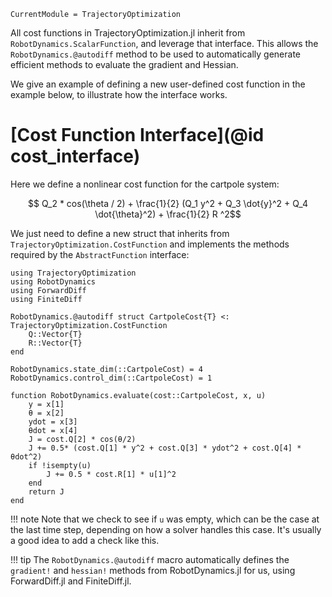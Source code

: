 ```@meta
CurrentModule = TrajectoryOptimization
```

All cost functions in TrajectoryOptimization.jl inherit from 
`RobotDynamics.ScalarFunction`, and leverage that interface. This allows 
the `RobotDynamics.@autodiff` method to be used to automatically generate
efficient methods to evaluate the gradient and Hessian. 

We give an example of defining a new user-defined cost function in the 
example below, to illustrate how the interface works.

# [Cost Function Interface](@id cost_interface)
Here we define a nonlinear cost function for the cartpole system:

```math
    Q_2 * cos(\theta / 2) + \frac{1}{2} (Q_1 y^2 + Q_3 \dot{y}^2 + Q_4 \dot{\theta}^2) + \frac{1}{2} R ^2
```

We just need to define a new struct that inherits from
`TrajectoryOptimization.CostFunction` and implements the methods required by the
`AbstractFunction` interface: 

```@example
using TrajectoryOptimization
using RobotDynamics
using ForwardDiff
using FiniteDiff

RobotDynamics.@autodiff struct CartpoleCost{T} <: TrajectoryOptimization.CostFunction
    Q::Vector{T}
    R::Vector{T}
end

RobotDynamics.state_dim(::CartpoleCost) = 4
RobotDynamics.control_dim(::CartpoleCost) = 1

function RobotDynamics.evaluate(cost::CartpoleCost, x, u)
    y = x[1]
    θ = x[2]
    ydot = x[3]
    θdot = x[4]
    J = cost.Q[2] * cos(θ/2)
    J += 0.5* (cost.Q[1] * y^2 + cost.Q[3] * ydot^2 + cost.Q[4] * θdot^2)
    if !isempty(u)
        J += 0.5 * cost.R[1] * u[1]^2 
    end
    return J
end
```

!!! note 
    Note that we check to see if `u` was empty, which can be the case at the
    last time step, depending on how a solver handles this case. It's usually
    a good idea to add a check like this.

!!! tip
    The `RobotDynamics.@autodiff` macro automatically defines the `gradient!`
    and `hessian!` methods from RobotDynamics.jl for us, using ForwardDiff.jl
    and FiniteDiff.jl.
